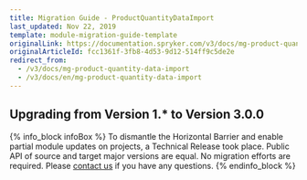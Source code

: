 ```yaml
---
title: Migration Guide - ProductQuantityDataImport
last_updated: Nov 22, 2019
template: module-migration-guide-template
originalLink: https://documentation.spryker.com/v3/docs/mg-product-quantity-data-import
originalArticleId: fcc1361f-3fb8-4d53-9d12-514ff9c5de2e
redirect_from:
  - /v3/docs/mg-product-quantity-data-import
  - /v3/docs/en/mg-product-quantity-data-import
---
```


## Upgrading from Version 1.* to Version 3.0.0

{% info_block infoBox %}
To dismantle the Horizontal Barrier and enable partial module updates on projects, a Technical Release took place. Public API of source and target major versions are equal. No migration efforts are required. Please [contact us](https://spryker.com/en/support/) if you have any questions.
{% endinfo_block %}
